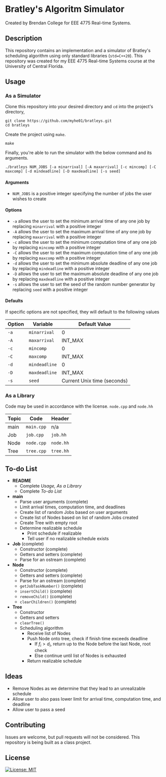 # Bratley's Algoritm Simulator
Created by Brendan College for EEE 4775 Real-time Systems.

## Description
This repository contains an implementation and a simulator of Bratley's scheduling algorithm using only standard libraries (`std=C++20`). This repository was created for my EEE 4775 Real-time Systems course at the University of Central Florida.

## Usage
### As a Simulator
Clone this repository into your desired directory and `cd` into the project's directory,

```
git clone https://github.com/myhe01/bratleys.git
cd bratleys
```

Create the project using `make`.

```
make
```

Finally, you're able to run the simulator with the below command and its arguments.

```
./bratleys NUM_JOBS [-a minarrival] [-A maxarrival] [-c mincomp] [-C maxcomp] [-d mindeadline] [-D maxdeadline] [-s seed]
```

#### Arguments
- `NUM_JOBS` is a positive integer specifying the number of jobs the user wishes to create

#### Options
- `-a` allows the user to set the minimum arrival time of any one job by replacing `minarrival` with a positive integer
- `-A` allows the user to set the maximum arrival time of any one job by replacing `maxarrival` with a positive integer
- `-c` allows the user to set the minimum computation time of any one job by replacing `mincomp` with a positive integer
- `-C` allows the user to set the maximum computation time of any one job by replacing `maxcomp` with a positive integer
- `-d` allows the user to set the minimum absolute deadline of any one job by replacing `mindeadline` with a positive integer
- `-D` allows the user to set the maximum absolute deadline of any one job by replacing `maxdeadline` with a positive integer
- `-s` allows the user to set the seed of the random number generator by replacing `seed` with a positive integer

#### Defaults
If specific options are not specified, they will default to the following values

| Option | Variable      | Default Value               |
| -----  | ------------- | --------------------------- |
| `-a`   | `minarrival`  | 0                           |
| `-A`   | `maxarrival`  | INT_MAX                     |
| `-c`   | `mincomp`     | 0                           |
| `-C`   | `maxcomp`     | INT_MAX                     |
| `-d`   | `mindeadline` | 0                           |
| `-D`   | `maxdeadline` | INT_MAX                     |
| `-s`   | `seed`        | Current Unix time (seconds) |

### As a Library
Code may be used in accordance with the license. `node.cpp` and `node.hh`

| Topic | Code        | Header    |
| ----- | ----------- | --------- |
| main  | `main.cpp`  | n/a       |
| Job   | `job.cpp`   | `job.hh`  |
| Node  | `node.cpp`  | `node.hh` |
| Tree  | `tree.cpp`  | `tree.hh` |

## To-do List
- **README**
    - Complete *Usage, As a Library*
    - Complete *To-do List*
- **main**
    - Parse user arguments (complete)
    - Limit arrival times, computation time, and deadlines
    - Create list of random Jobs based on user arguments
    - Create list of Nodes based on list of random Jobs created
    - Create Tree with empty root
    - Determine realizable schedule
        - Print schedule if realizable
        - Tell user if no realizable schedule exists
- **Job** (complete)
    - Constructor (complete)
    - Getters and setters (complete)
    - Parse for an ostream (complete)
- **Node**
    - Constructor (complete)
    - Getters and setters (complete)
    - Parse for an ostream (complete)
    - `getJobTaskNumber()` (complete)
    - `insertChild()` (complete)
    - `removeChild()` (complete)
    - `clearChildren()` (complete)
- **Tree**
    - Constructor
    - Getters and setters
    - `clearTree()`
    - Scheduling algorithm
        - Receive list of Nodes
        - Push Node onto tree, check if finish time exceeds deadline
            - If $f_i > d_i$, return up to the Node before the last Node, root check
            - Else continue until list of Nodes is exhausted
        - Return realizable schedule

## Ideas
- Remove Nodes as we determine that they lead to an unrealizable schedule
- Allow user to also pass lower limit for arrival time, computation time, and deadline
- Allow user to pass a seed

## Contributing

Issues are welcome, but pull requests will not be considered. This repository is being built as a class project.

## License
[![License: MIT](https://img.shields.io/badge/License-MIT-yellow.svg)](https://opensource.org/licenses/MIT)